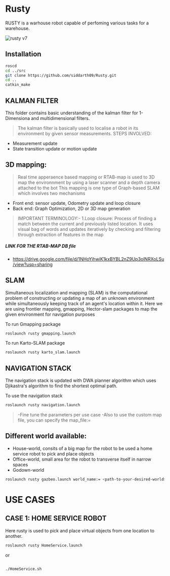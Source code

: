 # Rusty

RUSTY is a warhouse robot capable of perfoming various tasks for a warehouse. 

![rusty v7](https://user-images.githubusercontent.com/60263608/148347287-8ba007b6-cd7a-4cb1-b73e-20ba1fec99a9.png)

## Installation

```bash
roscd
cd ../src
git clone https://github.com/siddarth09/Rusty.git
cd ..
catkin_make
```

## KALMAN FILTER 

This folder contains basic understanding of the kalman filter for 1-Dimensiona and multidimensional filters.

> The kalman filter is basically used to localise a robot in its environment by given sensor measurements.
> STEPS INVOLVED:
- Measurement update
- State transition update or motion update

## 3D mapping:
> Real time apperaence based mapping or RTAB-map is used to 3D map the environnment by using a laser scanner and a depth camera attached to the bot 
This mapping is one type of Graph-based SLAM which involves two mechanisms
- Front end: sensor update, Odometry update and loop closure 
- Back end: Graph Optimization, 2D or 3D map generation 
> IMPORTANT TERMINOLOGY:- 
1.Loop closure: Process of finding a match between the current and previously listed location. It uses visual bag of words and updates iteratively by checking and filtering through extraction of features in the map



##### LINK FOR THE RTAB-MAP DB file
- https://drive.google.com/file/d/1NHoYihwiK1kxBYBL2nZ9Up3olNRXoLSu/view?usp=sharing

## SLAM
Simultaneous localization and mapping (SLAM) is the computational problem of constructing or updating a map of an unknown environment while simultaneously keeping track of an agent's location within it. Here we are using frontier mapping, gmapping, Hector-slam packages to map the given environment for navigation purposes

To run Gmapping package
``` bash
roslaunch rusty gmapping.launch
```
To run Karto-SLAM package
```bash
roslaunch rusty karto_slam.launch
````
## NAVIGATION STACK
The navigation stack is updated with DWA planner algorithm which uses Djikastra's algorithm to find the shortest optimal path.

To use the navigation stack 
```bash
roslaunch rusty navigation.launch 
```
> -Fine tune the parameters per use case
> -Also to use the custom map file, you can specify the map_file:= <path of mapfile> 
  
  
## Different world available:
  
 - House-world, consits of a big map for the robot to be used a home service robot to pick and place objects
 - Office-world, small area for the robot to transverse itself in narrow spaces
 - Godown-world
  
  ```bash
  roslaunch rusty gazbeo.launch world_name:= <path-to-your-desired-world>
  ```
 
# USE CASES
  ## CASE 1: HOME SERVICE ROBOT
  Here rusty is used to pick and place virtual objects from one location to another.
  ```bash
  roslaunch rusty HomeService.launch 
  ```
  or
  ```bash
  
  ./HomeService.sh
  ```
